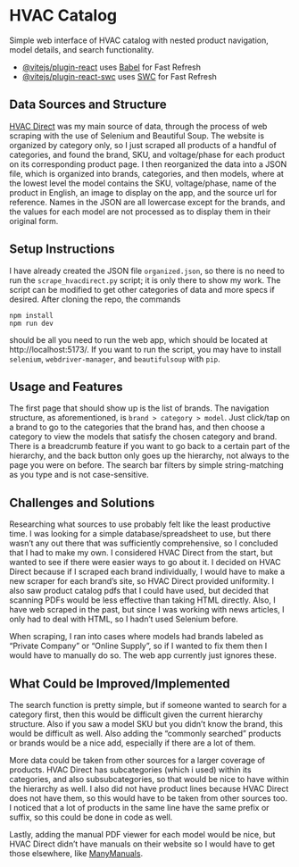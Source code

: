 # HVAC Catalog

Simple web interface of HVAC catalog with nested product navigation, model details, and search functionality.

- [@vitejs/plugin-react](https://github.com/vitejs/vite-plugin-react/blob/main/packages/plugin-react) uses [Babel](https://babeljs.io/) for Fast Refresh
- [@vitejs/plugin-react-swc](https://github.com/vitejs/vite-plugin-react/blob/main/packages/plugin-react-swc) uses [SWC](https://swc.rs/) for Fast Refresh

## Data Sources and Structure

[HVAC Direct](hvacdirect.com) was my main source of data, through the process of web scraping with the use of Selenium and Beautiful Soup. The website is organized by category only, so I just scraped all products of a handful of categories, and found the brand, SKU, and voltage/phase for each product on its corresponding product page. I then reorganized the data into a JSON file, which is organized into brands, categories, and then models, where at the lowest level the model contains the SKU, voltage/phase, name of the product in English, an image to display on the app, and the source url for reference. Names in the JSON are all lowercase except for the brands, and the values for each model are not processed as to display them in their original form. 

## Setup Instructions

I have already created the JSON file `organized.json`, so there is no need to run the `scrape_hvacdirect.py` script; it is only there to show my work. The script can be modified to get other categories of data and more specs if desired. After cloning the repo, the commands 
```
npm install
npm run dev
```
should be all you need to run the web app, which should be located at http://localhost:5173/. If you want to run the script, you may have to install `selenium`, `webdriver-manager`, and `beautifulsoup` with `pip`. 

## Usage and Features

The first page that should show up is the list of brands. The navigation structure, as aforementioned, is `brand > category > model`. Just click/tap on a brand to go to the categories that the brand has, and then choose a category to view the models that satisfy the chosen category and brand. There is a breadcrumb feature if you want to go back to a certain part of the hierarchy, and the back button only goes up the hierarchy, not always to the page you were on before. The search bar filters by simple string-matching as you type and is not case-sensitive. 

## Challenges and Solutions

Researching what sources to use probably felt like the least productive time. I was looking for a simple database/spreadsheet to use, but there wasn’t any out there that was sufficiently comprehensive, so I concluded that I had to make my own. I considered HVAC Direct from the start, but wanted to see if there were easier ways to go about it. I decided on HVAC Direct because if I scraped each brand individually, I would have to make a new scraper for each brand’s site, so HVAC Direct provided uniformity. I also saw product catalog pdfs that I could have used, but decided that scanning PDFs would be less effective than taking HTML directly. 
Also, I have web scraped in the past, but since I was working with news articles, I only had to deal with HTML, so I hadn’t used Selenium before. 

When scraping, I ran into cases where models had brands labeled as “Private Company” or “Online Supply”, so if I wanted to fix them then I would have to manually do so. The web app currently just ignores these. 

## What Could be Improved/Implemented

The search function is pretty simple, but if someone wanted to search for a category first, then this would be difficult given the current hierarchy structure. Also if you saw a model SKU but you didn’t know the brand, this would be difficult as well. Also adding the “commonly searched” products or brands would be a nice add, especially if there are a lot of them. 

More data could be taken from other sources for a larger coverage of products. HVAC Direct has subcategories (which i used) within its categories, and also subsubcategories, so that would be nice to have within the hierarchy as well. I also did not have product lines because HVAC Direct does not have them, so this would have to be taken from other sources too. I noticed that a lot of products in the same line have the same prefix or suffix, so this could be done in code as well. 

Lastly, adding the manual PDF viewer for each model would be nice, but HVAC Direct didn’t have manuals on their website so I would have to get those elsewhere, like [ManyManuals](https://manymanuals.com/). 

